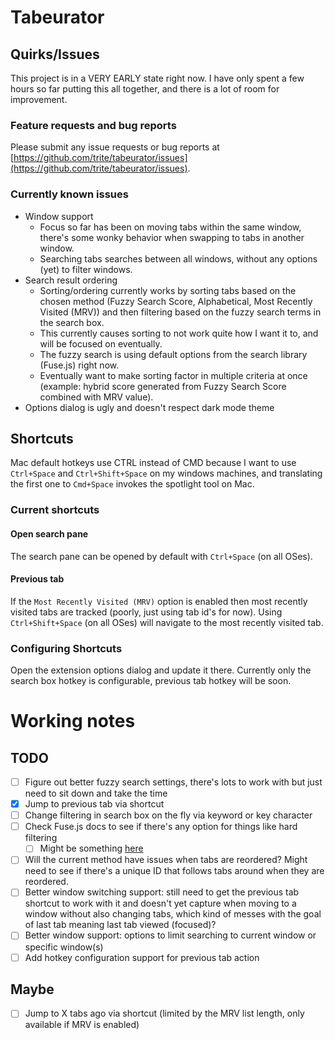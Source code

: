 # Tabeurator

## Quirks/Issues

This project is in a VERY EARLY state right now. I have only spent a few hours so far putting this all together, and there is a lot of room for improvement.

### Feature requests and bug reports

Please submit any issue requests or bug reports at [https://github.com/trite/tabeurator/issues](https://github.com/trite/tabeurator/issues).

### Currently known issues

- Window support
  - Focus so far has been on moving tabs within the same window, there's some wonky behavior when swapping to tabs in another window.
  - Searching tabs searches between all windows, without any options (yet) to filter windows.
- Search result ordering
  - Sorting/ordering currently works by sorting tabs based on the chosen method (Fuzzy Search Score, Alphabetical, Most Recently Visited (MRV)) and then filtering based on the fuzzy search terms in the search box.
  - This currently causes sorting to not work quite how I want it to, and will be focused on eventually.
  - The fuzzy search is using default options from the search library (Fuse.js) right now.
  - Eventually want to make sorting factor in multiple criteria at once (example: hybrid score generated from Fuzzy Search Score combined with MRV value).
- Options dialog is ugly and doesn't respect dark mode theme

## Shortcuts

Mac default hotkeys use CTRL instead of CMD because I want to use `Ctrl+Space` and `Ctrl+Shift+Space` on my windows machines, and translating the first one to `Cmd+Space` invokes the spotlight tool on Mac.

### Current shortcuts

#### Open search pane

The search pane can be opened by default with `Ctrl+Space` (on all OSes).

#### Previous tab

If the `Most Recently Visited (MRV)` option is enabled then most recently visited tabs are tracked (poorly, just using tab id's for now). Using `Ctrl+Shift+Space` (on all OSes) will navigate to the most recently visited tab.

### Configuring Shortcuts

Open the extension options dialog and update it there. Currently only the search box hotkey is configurable, previous tab hotkey will be soon.

# Working notes

## TODO

- [ ] Figure out better fuzzy search settings, there's lots to work with but just need to sit down and take the time
- [x] Jump to previous tab via shortcut
- [ ] Change filtering in search box on the fly via keyword or key character
- [ ] Check Fuse.js docs to see if there's any option for things like hard filtering
  - [ ] Might be something [here](https://www.fusejs.io/api/options.html#useextendedsearch)
- [ ] Will the current method have issues when tabs are reordered? Might need to see if there's a unique ID that follows tabs around when they are reordered.
- [ ] Better window switching support: still need to get the previous tab shortcut to work with it and doesn't yet capture when moving to a window without also changing tabs, which kind of messes with the goal of last tab meaning last tab viewed (focused)?
- [ ] Better window support: options to limit searching to current window or specific window(s)
- [ ] Add hotkey configuration support for previous tab action

## Maybe

- [ ] Jump to X tabs ago via shortcut (limited by the MRV list length, only available if MRV is enabled)
